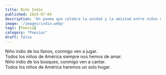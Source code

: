 ```yaml
---
title: Niño Indio
published: 2024-07-04
description: 'Un poema que celebra la unidad y la amistad entre niños de diversas culturas en América, invitando a un niño indio de los llanos y otro de los bosques a jugar y cantar juntos.'
image: '/images/indio.webp'
tags: [Poesía]
category: "Poesias"
draft: false
---
```


Niño indio de los llanos, conmigo ven a jugar.  
Todos los niños de América siempre nos hemos de amar.  
Niño indio de los bosques, conmigo ven a cantar.  
Todos los niños de América haremos un solo hogar.
